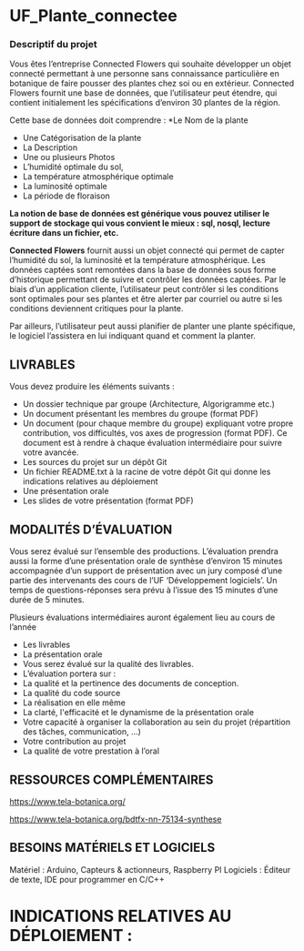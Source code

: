 # UF_Plante_connectee

### Descriptif du projet


Vous êtes l’entreprise Connected Flowers qui souhaite développer un objet connecté permettant à une personne sans connaissance particulière en botanique de faire pousser des plantes chez soi ou en extérieur. Connected Flowers fournit une base de données, que l’utilisateur peut étendre, qui contient initialement les spécifications d’environ 30 plantes de la région. 

Cette base de données doit comprendre : 
*Le Nom de la plante 
* Une Catégorisation de la plante 
* La Description 
* Une ou plusieurs Photos 
* L’humidité optimale du sol, 
* La température atmosphérique optimale
* La luminosité optimale 
* La période de floraison

**La notion de base de données est générique vous pouvez utiliser le support de stockage qui vous convient le mieux : sql, nosql, lecture écriture dans un fichier, etc.**

**Connected Flowers** fournit aussi un objet connecté qui permet de capter l’humidité du sol, la luminosité et la température atmosphérique. Les données captées sont remontées dans la base de données sous forme d’historique permettant de suivre et contrôler les données captées. Par le biais d’un application cliente, l’utilisateur peut contrôler si les conditions sont optimales pour ses plantes et être alerter par courriel ou autre si les conditions deviennent critiques pour la plante. 

Par ailleurs, l’utilisateur peut aussi planifier de planter une plante spécifique, le logiciel l’assistera en lui indiquant quand et comment la planter.



## LIVRABLES
Vous devez produire les éléments suivants : 

* Un dossier technique par groupe (Architecture, Algorigramme etc.) 
* Un document présentant les membres du groupe (format PDF) 
* Un document (pour chaque membre du groupe) expliquant votre propre contribution, vos difficultés, vos axes de progression (format PDF). Ce document est à rendre à chaque évaluation intermédiaire pour suivre votre avancée. 
* Les sources du projet sur un dépôt Git 
* Un fichier README.txt à la racine de votre dépôt Git qui donne les indications relatives au déploiement 
* Une présentation orale 
* Les slides de votre présentation (format PDF)


## MODALITÉS D’ÉVALUATION
Vous serez évalué sur l’ensemble des productions. L’évaluation prendra aussi la forme d’une présentation orale de synthèse d’environ 15 minutes accompagnée d’un support de présentation avec un jury composé d’une partie des intervenants des cours de l’UF ‘Développement logiciels’. Un temps de questions-réponses sera prévu à l’issue des 15 minutes d’une durée de 5 minutes.

Plusieurs évaluations intermédiaires auront également lieu au cours de l’année
* Les livrables
* La présentation orale
* Vous serez évalué sur la qualité des livrables. 
* L’évaluation portera sur : 
* La qualité et la pertinence des documents de conception. 
* La qualité du code source 
* La réalisation en elle même 
* La clarté, l'efficacité et le dynamisme de la présentation orale 
* Votre capacité à organiser la collaboration au sein du projet (répartition des tâches, communication, ...) 
* Votre contribution au projet 
* La qualité de votre prestation à l’oral

## RESSOURCES COMPLÉMENTAIRES
https://www.tela-botanica.org/ 

https://www.tela-botanica.org/bdtfx-nn-75134-synthese 


## BESOINS MATÉRIELS ET LOGICIELS
Matériel : Arduino, Capteurs & actionneurs, Raspberry PI 
Logiciels : Éditeur de texte, IDE pour programmer en C/C++


# INDICATIONS RELATIVES AU DÉPLOIEMENT :